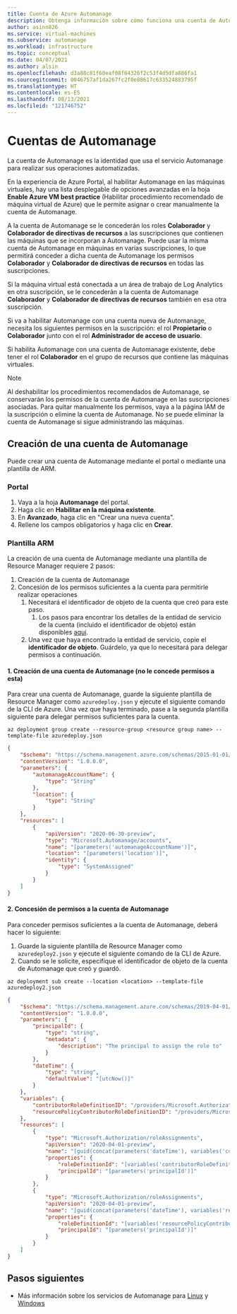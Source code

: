 ```yaml
---
title: Cuenta de Azure Automanage
description: Obtenga información sobre cómo funciona una cuenta de Automanage y cómo crear una.
author: asinn826
ms.service: virtual-machines
ms.subservice: automanage
ms.workload: infrastructure
ms.topic: conceptual
ms.date: 04/07/2021
ms.author: alsin
ms.openlocfilehash: d3a88c81f60eaf08f64326f2c53f4d5dfa886fa1
ms.sourcegitcommit: 0046757af1da267fc2f0e88617c633524883795f
ms.translationtype: HT
ms.contentlocale: es-ES
ms.lasthandoff: 08/13/2021
ms.locfileid: "121746752"
---
```

# <a name="automanage-accounts"></a>Cuentas de Automanage

La cuenta de Automanage es la identidad que usa el servicio Automanage para realizar sus operaciones automatizadas.

En la experiencia de Azure Portal, al habilitar Automanage en las máquinas virtuales, hay una lista desplegable de opciones avanzadas en la hoja **Enable Azure VM best practice** (Habilitar procedimiento recomendado de máquina virtual de Azure) que le permite asignar o crear manualmente la cuenta de Automanage.

A la cuenta de Automanage se le concederán los roles **Colaborador** y **Colaborador de directivas de recursos** a las suscripciones que contienen las máquinas que se incorporan a Automanage. Puede usar la misma cuenta de Automanage en máquinas en varias suscripciones, lo que permitirá conceder a dicha cuenta de Automanage los permisos **Colaborador** y **Colaborador de directivas de recursos** en todas las suscripciones.

Si la máquina virtual está conectada a un área de trabajo de Log Analytics en otra suscripción, se le concederán a la cuenta de Automanage **Colaborador** y **Colaborador de directivas de recursos** también en esa otra suscripción.

Si va a habilitar Automanage con una cuenta nueva de Automanage, necesita los siguientes permisos en la suscripción: el rol **Propietario** o **Colaborador** junto con el rol **Administrador de acceso de usuario**.

Si habilita Automanage con una cuenta de Automanage existente, debe tener el rol **Colaborador** en el grupo de recursos que contiene las máquinas virtuales.

> [!NOTE]
> Al deshabilitar los procedimientos recomendados de Automanage, se conservarán los permisos de la cuenta de Automanage en las suscripciones asociadas. Para quitar manualmente los permisos, vaya a la página IAM de la suscripción o elimine la cuenta de Automanage. No se puede eliminar la cuenta de Automanage si sigue administrando las máquinas.

## <a name="create-an-automanage-account"></a>Creación de una cuenta de Automanage
Puede crear una cuenta de Automanage mediante el portal o mediante una plantilla de ARM.

### <a name="portal"></a>Portal
1. Vaya a la hoja **Automanage** del portal.
1. Haga clic en **Habilitar en la máquina existente**.
1. En **Avanzado**, haga clic en "Crear una nueva cuenta".
1. Rellene los campos obligatorios y haga clic en **Crear**.

### <a name="arm-template"></a>Plantilla ARM
La creación de una cuenta de Automanage mediante una plantilla de Resource Manager requiere 2 pasos:
1. Creación de la cuenta de Automanage
1. Concesión de los permisos suficientes a la cuenta para permitirle realizar operaciones
    1. Necesitará el identificador de objeto de la cuenta que creó para este paso.
        1. Los pasos para encontrar los detalles de la entidad de servicio de la cuenta (incluido el identificador de objeto) están disponibles [aquí](../active-directory/managed-identities-azure-resources/how-to-view-managed-identity-service-principal-portal.md#view-the-service-principal).
    1. Una vez que haya encontrado la entidad de servicio, copie el **identificador de objeto**. Guárdelo, ya que lo necesitará para delegar permisos a continuación.

#### <a name="1-create-automanage-account-does-not-grant-permissions-to-it"></a>1. Creación de una cuenta de Automanage (no le concede permisos a esta)
Para crear una cuenta de Automanage, guarde la siguiente plantilla de Resource Manager como `azuredeploy.json` y ejecute el siguiente comando de la CLI de Azure. Una vez que haya terminado, pase a la segunda plantilla siguiente para delegar permisos suficientes para la cuenta.

```azurecli-interactive
az deployment group create --resource-group <resource group name> --template-file azuredeploy.json
```

```json
{
    "$schema": "https://schema.management.azure.com/schemas/2015-01-01/deploymentTemplate.json#",
    "contentVersion": "1.0.0.0",
    "parameters": {
        "automanageAccountName": {
            "type": "String"
        },
        "location": {
            "type": "String"
        }
    },
    "resources": [
        {
            "apiVersion": "2020-06-30-preview",
            "type": "Microsoft.Automanage/accounts",
            "name": "[parameters('automanageAccountName')]",
            "location": "[parameters('location')]",
            "identity": {
                "type": "SystemAssigned"
            }
        }
    ]
}
```
#### <a name="2-grant-permissions-to-the-automanage-account"></a>2. Concesión de permisos a la cuenta de Automanage
Para conceder permisos suficientes a la cuenta de Automanage, deberá hacer lo siguiente:
1. Guarde la siguiente plantilla de Resource Manager como `azuredeploy2.json` y ejecute el siguiente comando de la CLI de Azure.
1. Cuando se le solicite, especifique el identificador de objeto de la cuenta de Automanage que creó y guardó.

```azurecli-interactive
az deployment sub create --location <location> --template-file azuredeploy2.json
```

```json
{
    "$schema": "https://schema.management.azure.com/schemas/2019-04-01/deploymentTemplate.json#",
    "contentVersion": "1.0.0.0",
    "parameters": {
        "principalId": {
            "type": "string",
            "metadata": {
                "description": "The principal to assign the role to"
            }
        },
        "dateTime": {
            "type": "string",
            "defaultValue": "[utcNow()]"
        }
    },
    "variables": {
        "contributorRoleDefinitionID": "/providers/Microsoft.Authorization/roledefinitions/b24988ac-6180-42a0-ab88-20f7382dd24c",
        "resourcePolicyContributorRoleDefinitionID": "/providers/Microsoft.Authorization/roledefinitions/36243c78-bf99-498c-9df9-86d9f8d28608"
    },
    "resources": [
        {
            "type": "Microsoft.Authorization/roleAssignments",
            "apiVersion": "2020-04-01-preview",
            "name": "[guid(concat(parameters('dateTime'), variables('contributorRoleDefinitionID')))]",
            "properties": {
                "roleDefinitionId": "[variables('contributorRoleDefinitionID')]",
                "principalId": "[parameters('principalId')]"
            }
        },
        {
            "type": "Microsoft.Authorization/roleAssignments",
            "apiVersion": "2020-04-01-preview",
            "name": "[guid(concat(parameters('dateTime'), variables('resourcePolicyContributorRoleDefinitionID')))]",
            "properties": {
                "roleDefinitionId": "[variables('resourcePolicyContributorRoleDefinitionID')]",
                "principalId": "[parameters('principalId')]"
            }
        }
    ]
}
```

## <a name="next-steps"></a>Pasos siguientes
* Más información sobre los servicios de Automanage para [Linux](./automanage-linux.md) y [Windows](./automanage-windows-server.md)